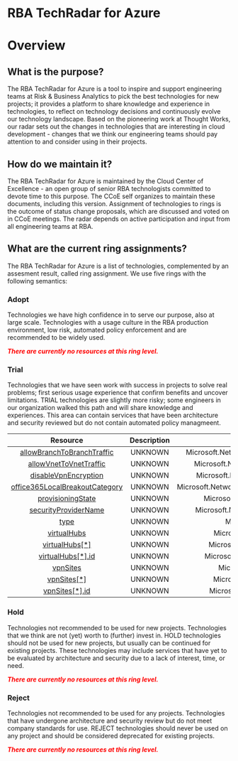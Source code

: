 
RBA TechRadar for Azure
=======================

# Overview

## What is the purpose?


The RBA TechRadar for Azure is a tool to inspire and support engineering teams at Risk & Business Analytics to pick the best technologies for new projects; it provides a platform to share knowledge and experience in technologies, to reflect on technology decisions and continuously evolve our technology landscape.  Based on the pioneering work at Thought Works, our radar sets out the changes in technologies that are interesting in cloud development - changes that we think our engineering teams should pay attention to and consider using in their projects.
## How do we maintain it?


The RBA TechRadar for Azure is maintained by the Cloud Center of Excellence - an open group of senior RBA technologists committed to devote time to this purpose.  The CCoE self organizes to maintain these documents, including this version.  Assignment of technologies to rings is the outcome of status change proposals, which are discussed and voted on in CCoE meetings.  The radar depends on active participation and input from all engineering teams at RBA.
## What are the current ring assignments?


The RBA TechRadar for Azure is a list of technologies, complemented by an assesment result, called ring assignment.  We use five rings with the following semantics:
### Adopt


Technologies we have high confidence in to serve our purpose, also at large scale.  Technologies with a usage culture in the RBA production environment, low risk, automated policy enforcement and are recommended to be widely used.  
  
***<font color="red"> There are currently no resources at this ring level. </font>***
### Trial


Technologies that we have seen work with success in projects to solve real problems;  first serious usage experience that confirm benefits and uncover limitations.  TRIAL technologies are slightly more risky; some engineers in our organization walked this path and will share knowledge and experiences.  This area can contain services that have been architecture and security reviewed but do not contain automated policy managmeent.  

|Resource|Description|Path|Status|
| :---: | :---: | :---: | :---: |
|[allowBranchToBranchTraffic](https://github.com/openrba/python-azure-techradar/blob/master/Microsoft.Network/virtualWans/allowBranchToBranchTraffic)|UNKNOWN|Microsoft.Network/virtualWans/allowBranchToBranchTraffic|TRIAL|
|[allowVnetToVnetTraffic](https://github.com/openrba/python-azure-techradar/blob/master/Microsoft.Network/virtualWans/allowVnetToVnetTraffic)|UNKNOWN|Microsoft.Network/virtualWans/allowVnetToVnetTraffic|TRIAL|
|[disableVpnEncryption](https://github.com/openrba/python-azure-techradar/blob/master/Microsoft.Network/virtualWans/disableVpnEncryption)|UNKNOWN|Microsoft.Network/virtualWans/disableVpnEncryption|TRIAL|
|[office365LocalBreakoutCategory](https://github.com/openrba/python-azure-techradar/blob/master/Microsoft.Network/virtualWans/office365LocalBreakoutCategory)|UNKNOWN|Microsoft.Network/virtualWans/office365LocalBreakoutCategory|TRIAL|
|[provisioningState](https://github.com/openrba/python-azure-techradar/blob/master/Microsoft.Network/virtualWans/provisioningState)|UNKNOWN|Microsoft.Network/virtualWans/provisioningState|TRIAL|
|[securityProviderName](https://github.com/openrba/python-azure-techradar/blob/master/Microsoft.Network/virtualWans/securityProviderName)|UNKNOWN|Microsoft.Network/virtualWans/securityProviderName|TRIAL|
|[type](https://github.com/openrba/python-azure-techradar/blob/master/Microsoft.Network/virtualWans/type)|UNKNOWN|Microsoft.Network/virtualWans/type|TRIAL|
|[virtualHubs](https://github.com/openrba/python-azure-techradar/blob/master/Microsoft.Network/virtualWans/virtualHubs)|UNKNOWN|Microsoft.Network/virtualWans/virtualHubs|TRIAL|
|[virtualHubs[*]](https://github.com/openrba/python-azure-techradar/blob/master/Microsoft.Network/virtualWans/virtualHubs[*])|UNKNOWN|Microsoft.Network/virtualWans/virtualHubs[*]|TRIAL|
|[virtualHubs[*].id](https://github.com/openrba/python-azure-techradar/blob/master/Microsoft.Network/virtualWans/virtualHubs[*].id)|UNKNOWN|Microsoft.Network/virtualWans/virtualHubs[*].id|TRIAL|
|[vpnSites](https://github.com/openrba/python-azure-techradar/blob/master/Microsoft.Network/virtualWans/vpnSites)|UNKNOWN|Microsoft.Network/virtualWans/vpnSites|TRIAL|
|[vpnSites[*]](https://github.com/openrba/python-azure-techradar/blob/master/Microsoft.Network/virtualWans/vpnSites[*])|UNKNOWN|Microsoft.Network/virtualWans/vpnSites[*]|TRIAL|
|[vpnSites[*].id](https://github.com/openrba/python-azure-techradar/blob/master/Microsoft.Network/virtualWans/vpnSites[*].id)|UNKNOWN|Microsoft.Network/virtualWans/vpnSites[*].id|TRIAL|

### Hold


Technologies not recommended to be used for new projects. Technologies that we think are not (yet) worth to (further) invest in.  HOLD technologies should not be used for new projects, but usually can be continued for existing projects.  These technologies may include services that have yet to be evaluated by architecture and security due to a lack of interest, time, or need.  
  
***<font color="red"> There are currently no resources at this ring level. </font>***
### Reject


Technologies not recommended to be used for any projects. Technologies that have undergone architecture and security review but do not meet company standards for use.  REJECT technologies should never be used on any project and should be considered deprecated for existing projects.  
  
***<font color="red"> There are currently no resources at this ring level. </font>***